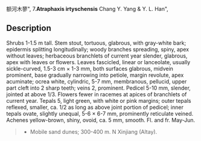 额河木蓼",
7.**Atraphaxis irtyschensis** Chang Y. Yang & Y. L. Han",

## Description
Shrubs 1-1.5 m tall. Stem stout, tortuous, glabrous, with gray-white bark; epidermis splitting longitudinally; woody branches spreading, spiny, apex without leaves; herbaceous branchlets of current year slender, glabrous, apex with leaves or flowers. Leaves fascicled, linear or lanceolate, usually sickle-curved, 1.5-3 cm × 1-3 mm, both surfaces glabrous, midvein prominent, base gradually narrowing into petiole, margin revolute, apex acuminate; ocrea white, cylindric, 5-7 mm, membranous, pellucid, upper part cleft into 2 sharp teeth; veins 2, prominent. Pedicel 5-10 mm, slender, jointed at above 1/3. Flowers fewer in racemes at apices of branchlets of current year. Tepals 5, light green, with white or pink margins; outer tepals reflexed, smaller, ca. 1/2 as long as above joint portion of pedicel; inner tepals ovate, slightly unequal, 5-6 × 6-7 mm, prominently reticulate veined. Achenes yellow-brown, shiny, ovoid, ca. 5 mm, smooth. Fl. and fr. May-Jun.

> * Mobile sand dunes; 300-400 m. N Xinjiang (Altay).
